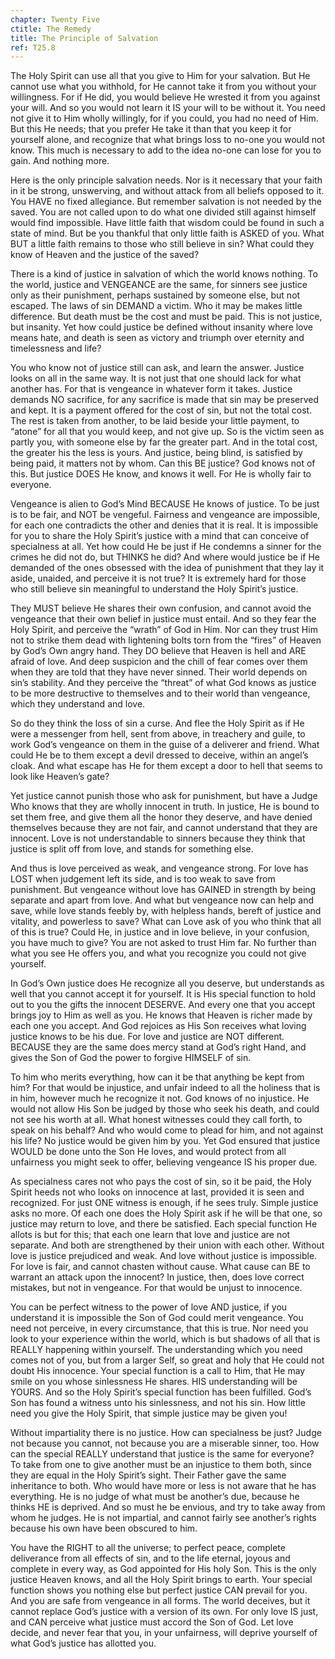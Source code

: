 ```yaml
---
chapter: Twenty Five
ctitle: The Remedy
title: The Principle of Salvation
ref: T25.8
---
```


The Holy Spirit can use all that you give to Him for your salvation. But
He cannot use what you withhold, for He cannot take it from you without
your willingness. For if He did, you would believe He wrested it from
you against your will. And so you would not learn it IS your will to be
without it. You need not give it to Him wholly willingly, for if you
could, you had no need of Him. But this He needs; that you prefer He
take it than that you keep it for yourself alone, and recognize that
what brings loss to no-one you would not know. This much is necessary to
add to the idea no-one can lose for you to gain. And nothing more.

Here is the only principle salvation needs. Nor is it necessary that
your faith in it be strong, unswerving, and without attack from all
beliefs opposed to it. You HAVE no fixed allegiance. But remember
salvation is not needed by the saved. You are not called upon to do what
one divided still against himself would find impossible. Have little
faith that wisdom could be found in such a state of mind. But be you
thankful that only little faith is ASKED of you. What BUT a little faith
remains to those who still believe in sin? What could they know of
Heaven and the justice of the saved?

There is a kind of justice in salvation of which the world knows
nothing. To the world, justice and VENGEANCE are the same, for sinners
see justice only as their punishment, perhaps sustained by someone else,
but not escaped. The laws of sin DEMAND a victim. Who it may be makes
little difference. But death must be the cost and must be paid. This is
not justice, but insanity. Yet how could justice be defined without
insanity where love means hate, and death is seen as victory and triumph
over eternity and timelessness and life?

You who know not of justice still can ask, and learn the answer. Justice
looks on all in the same way. It is not just that one should lack for
what another has. For that is vengeance in whatever form it takes.
Justice demands NO sacrifice, for any sacrifice is made that sin may be
preserved and kept. It is a payment offered for the cost of sin, but not
the total cost. The rest is taken from another, to be laid beside your
little payment, to “atone” for all that you would keep, and not give up.
So is the victim seen as partly you, with someone else by far the
greater part. And in the total cost, the greater his the less is yours.
And justice, being blind, is satisfied by being paid, it matters not by
whom. Can this BE justice? God knows not of this. But justice DOES He
know, and knows it well. For He is wholly fair to everyone.

Vengeance is alien to God’s Mind BECAUSE He knows of justice. To be just
is to be fair, and NOT be vengeful. Fairness and vengeance are
impossible, for each one contradicts the other and denies that it is
real. It is impossible for you to share the Holy Spirit’s justice with a
mind that can conceive of specialness at all. Yet how could He be just
if He condemns a sinner for the crimes he did not do, but THINKS he did?
And where would justice be if He demanded of the ones obsessed with the
idea of punishment that they lay it aside, unaided, and perceive it is
not true? It is extremely hard for those who still believe sin
meaningful to understand the Holy Spirit’s justice.

They MUST believe He shares their own confusion, and cannot avoid the
vengeance that their own belief in justice must entail. And so they fear
the Holy Spirit, and perceive the “wrath” of God in Him. Nor can they
trust Him not to strike them dead with lightening bolts torn from the
“fires” of Heaven by God’s Own angry hand. They DO believe that Heaven
is hell and ARE afraid of love. And deep suspicion and the chill of fear
comes over them when they are told that they have never sinned. Their
world depends on sin’s stability. And they perceive the “threat” of what
God knows as justice to be more destructive to themselves and to their
world than vengeance, which they understand and love.

So do they think the loss of sin a curse. And flee the Holy Spirit as if
He were a messenger from hell, sent from above, in treachery and guile,
to work God’s vengeance on them in the guise of a deliverer and friend.
What could He be to them except a devil dressed to deceive, within an
angel’s cloak. And what escape has He for them except a door to hell
that seems to look like Heaven’s gate?

Yet justice cannot punish those who ask for punishment, but have a Judge
Who knows that they are wholly innocent in truth. In justice, He is
bound to set them free, and give them all the honor they deserve, and
have denied themselves because they are not fair, and cannot understand
that they are innocent. Love is not understandable to sinners because
they think that justice is split off from love, and stands for something
else.

And thus is love perceived as weak, and vengeance strong. For love has
LOST when judgement left its side, and is too weak to save from
punishment. But vengeance without love has GAINED in strength by being
separate and apart from love. And what but vengeance now can help and
save, while love stands feebly by, with helpless hands, bereft of
justice and vitality, and powerless to save? What can Love ask of you
who think that all of this is true? Could He, in justice and in love
believe, in your confusion, you have much to give? You are not asked to
trust Him far. No further than what you see He offers you, and what you
recognize you could not give yourself.

In God’s Own justice does He recognize all you deserve, but understands
as well that you cannot accept it for yourself. It is His special
function to hold out to you the gifts the innocent DESERVE. And every
one that you accept brings joy to Him as well as you. He knows that
Heaven is richer made by each one you accept. And God rejoices as His
Son receives what loving justice knows to be his due. For love and
justice are NOT different. BECAUSE they are the same does mercy stand at
God’s right Hand, and gives the Son of God the power to forgive HIMSELF
of sin.

To him who merits everything, how can it be that anything be kept from
him? For that would be injustice, and unfair indeed to all the holiness
that is in him, however much he recognize it not. God knows of no
injustice. He would not allow His Son be judged by those who seek his
death, and could not see his worth at all. What honest witnesses could
they call forth, to speak on his behalf? And who would come to plead for
him, and not against his life? No justice would be given him by you. Yet
God ensured that justice WOULD be done unto the Son He loves, and would
protect from all unfairness you might seek to offer, believing vengeance
IS his proper due.

As specialness cares not who pays the cost of sin, so it be paid,
the Holy Spirit heeds not who looks on innocence at last, provided it is
seen and recognized. For just ONE witness is enough, if he sees truly.
Simple justice asks no more. Of each one does the Holy Spirit ask if he
will be that one, so justice may return to love, and there be satisfied.
Each special function He allots is but for this; that each one learn
that love and justice are not separate. And both are strengthened by
their union with each other. Without love is justice prejudiced and
weak. And love without justice is impossible. For love is fair, and
cannot chasten without cause. What cause can BE to warrant an attack
upon the innocent? In justice, then, does love correct mistakes, but not
in vengeance. For that would be unjust to innocence.

You can be perfect witness to the power of love AND justice, if you
understand it is impossible the Son of God could merit vengeance. You
need not perceive, in every circumstance, that this is true. Nor need
you look to your experience within the world, which is but shadows of
all that is REALLY happening within yourself. The understanding which
you need comes not of you, but from a larger Self, so great and holy
that He could not doubt His innocence. Your special function is a call to
Him, that He may smile on you whose sinlessness He shares. HIS
understanding will be YOURS. And so the Holy Spirit’s special function
has been fulfilled. God’s Son has found a witness unto his sinlessness,
and not his sin. How little need you give the Holy Spirit, that simple
justice may be given you!

Without impartiality there is no justice. How can specialness be just?
Judge not because you cannot, not because you are a miserable sinner,
too. How can the special REALLY understand that justice is the same for
everyone? To take from one to give another must be an injustice to them
both, since they are equal in the Holy Spirit’s sight. Their Father gave
the same inheritance to both. Who would have more or less is not aware
that he has everything. He is no judge of what must be another’s due,
because he thinks HE is deprived. And so must he be envious, and try to
take away from whom he judges. He is not impartial, and cannot fairly
see another’s rights because his own have been obscured to him.

You have the RIGHT to all the universe; to perfect peace, complete
deliverance from all effects of sin, and to the life eternal, joyous and
complete in every way, as God appointed for His holy
Son. This is the only justice Heaven knows, and all the Holy Spirit
brings to earth. Your special function shows you nothing else but
perfect justice CAN prevail for you. And you are safe from vengeance in
all forms. The world deceives, but it cannot replace God’s justice with
a version of its own. For only love IS just, and CAN perceive what
justice must accord the Son of God. Let love decide, and never fear that
you, in your unfairness, will deprive yourself of what God’s justice has
allotted you.


